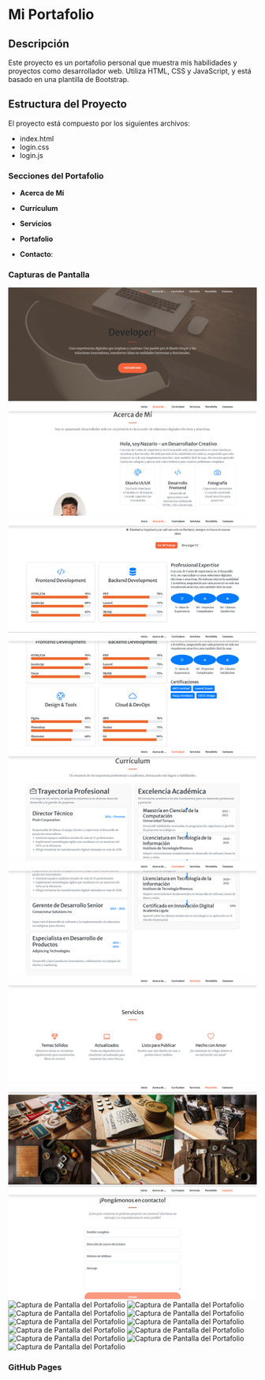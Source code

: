 # Mi Portafolio

## Descripción
Este proyecto es un portafolio personal que muestra mis habilidades y proyectos como desarrollador web. Utiliza HTML, CSS y JavaScript, y está basado en una plantilla de Bootstrap.

## Estructura del Proyecto
El proyecto está compuesto por los siguientes archivos:
- index.html
- login.css
- login.js

### Secciones del Portafolio
- **Acerca de Mí**

- **Currículum**

- **Servicios**

- **Portafolio**

- **Contacto**:



### Capturas de Pantalla
![Captura de Pantalla del Portafolio](https://github.com/naza2/Portafolio/blob/ead3313eb59e77c9b99531c7087c157f506bb7ad/Captura%20de%20pantalla%202025-07-07%20085443.png)
![Captura de Pantalla del Portafolio](https://github.com/naza2/Portafolio/blob/ead3313eb59e77c9b99531c7087c157f506bb7ad/Captura%20de%20pantalla%202025-07-07%20085505.png)
![Captura de Pantalla del Portafolio](https://github.com/naza2/Portafolio/blob/ead3313eb59e77c9b99531c7087c157f506bb7ad/Captura%20de%20pantalla%202025-07-07%20085539.png)
![Captura de Pantalla del Portafolio](https://github.com/naza2/Portafolio/blob/ead3313eb59e77c9b99531c7087c157f506bb7ad/Captura%20de%20pantalla%202025-07-07%20085603.png)
![Captura de Pantalla del Portafolio](https://github.com/naza2/Portafolio/blob/ead3313eb59e77c9b99531c7087c157f506bb7ad/Captura%20de%20pantalla%202025-07-07%20085622.png)
![Captura de Pantalla del Portafolio](https://github.com/naza2/Portafolio/blob/ead3313eb59e77c9b99531c7087c157f506bb7ad/Captura%20de%20pantalla%202025-07-07%20085640.png)
![Captura de Pantalla del Portafolio](https://github.com/naza2/Portafolio/blob/ead3313eb59e77c9b99531c7087c157f506bb7ad/Captura%20de%20pantalla%202025-07-07%20085721.png)
![Captura de Pantalla del Portafolio](https://github.com/naza2/Portafolio/blob/ead3313eb59e77c9b99531c7087c157f506bb7ad/Captura%20de%20pantalla%202025-07-07%20085739.png)
![Captura de Pantalla del Portafolio](https://github.com/naza2/Portafolio/blob/ead3313eb59e77c9b99531c7087c157f506bb7ad/Captura%20de%20pantalla%202025-07-07%20085807.png)
![Captura de Pantalla del Portafolio]()
![Captura de Pantalla del Portafolio]()
![Captura de Pantalla del Portafolio]()
![Captura de Pantalla del Portafolio]()
![Captura de Pantalla del Portafolio]()
![Captura de Pantalla del Portafolio]()
![Captura de Pantalla del Portafolio]()
![Captura de Pantalla del Portafolio]()
![Captura de Pantalla del Portafolio]()
![Captura de Pantalla del Portafolio]()
![Captura de Pantalla del Portafolio]()
### GitHub Pages

